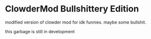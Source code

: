 # ClowderMod Bullshittery Edition

modified version of clowder mod for idk funnies. maybe some bullshit.

this garbage is still in development

